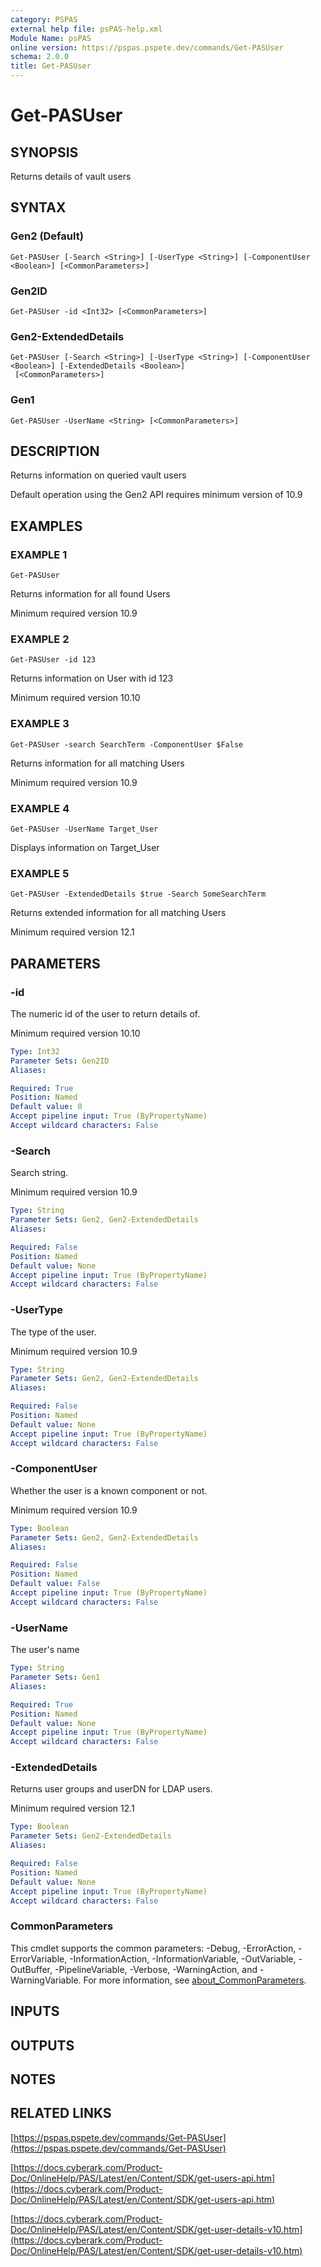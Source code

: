 ```yaml
---
category: PSPAS
external help file: psPAS-help.xml
Module Name: psPAS
online version: https://pspas.pspete.dev/commands/Get-PASUser
schema: 2.0.0
title: Get-PASUser
---
```


# Get-PASUser

## SYNOPSIS
Returns details of vault users

## SYNTAX

### Gen2 (Default)
```
Get-PASUser [-Search <String>] [-UserType <String>] [-ComponentUser <Boolean>] [<CommonParameters>]
```

### Gen2ID
```
Get-PASUser -id <Int32> [<CommonParameters>]
```

### Gen2-ExtendedDetails
```
Get-PASUser [-Search <String>] [-UserType <String>] [-ComponentUser <Boolean>] [-ExtendedDetails <Boolean>]
 [<CommonParameters>]
```

### Gen1
```
Get-PASUser -UserName <String> [<CommonParameters>]
```

## DESCRIPTION
Returns information on queried vault users

Default operation using the Gen2 API requires minimum version of 10.9

## EXAMPLES

### EXAMPLE 1
```
Get-PASUser
```

Returns information for all found Users

Minimum required version 10.9

### EXAMPLE 2
```
Get-PASUser -id 123
```

Returns information on User with id 123

Minimum required version 10.10

### EXAMPLE 3
```
Get-PASUser -search SearchTerm -ComponentUser $False
```

Returns information for all matching Users

Minimum required version 10.9

### EXAMPLE 4
```
Get-PASUser -UserName Target_User
```

Displays information on Target_User

### EXAMPLE 5
```
Get-PASUser -ExtendedDetails $true -Search SomeSearchTerm
```

Returns extended information for all matching Users

Minimum required version 12.1

## PARAMETERS

### -id
The numeric id of the user to return details of.

Minimum required version 10.10

```yaml
Type: Int32
Parameter Sets: Gen2ID
Aliases:

Required: True
Position: Named
Default value: 0
Accept pipeline input: True (ByPropertyName)
Accept wildcard characters: False
```

### -Search
Search string.

Minimum required version 10.9

```yaml
Type: String
Parameter Sets: Gen2, Gen2-ExtendedDetails
Aliases:

Required: False
Position: Named
Default value: None
Accept pipeline input: True (ByPropertyName)
Accept wildcard characters: False
```

### -UserType
The type of the user.

Minimum required version 10.9

```yaml
Type: String
Parameter Sets: Gen2, Gen2-ExtendedDetails
Aliases:

Required: False
Position: Named
Default value: None
Accept pipeline input: True (ByPropertyName)
Accept wildcard characters: False
```

### -ComponentUser
Whether the user is a known component or not.

Minimum required version 10.9

```yaml
Type: Boolean
Parameter Sets: Gen2, Gen2-ExtendedDetails
Aliases:

Required: False
Position: Named
Default value: False
Accept pipeline input: True (ByPropertyName)
Accept wildcard characters: False
```

### -UserName
The user's name

```yaml
Type: String
Parameter Sets: Gen1
Aliases:

Required: True
Position: Named
Default value: None
Accept pipeline input: True (ByPropertyName)
Accept wildcard characters: False
```

### -ExtendedDetails
Returns user groups and userDN for LDAP users.

Minimum required version 12.1

```yaml
Type: Boolean
Parameter Sets: Gen2-ExtendedDetails
Aliases:

Required: False
Position: Named
Default value: None
Accept pipeline input: True (ByPropertyName)
Accept wildcard characters: False
```

### CommonParameters
This cmdlet supports the common parameters: -Debug, -ErrorAction, -ErrorVariable, -InformationAction, -InformationVariable, -OutVariable, -OutBuffer, -PipelineVariable, -Verbose, -WarningAction, and -WarningVariable. For more information, see [about_CommonParameters](http://go.microsoft.com/fwlink/?LinkID=113216).

## INPUTS

## OUTPUTS

## NOTES

## RELATED LINKS

[https://pspas.pspete.dev/commands/Get-PASUser](https://pspas.pspete.dev/commands/Get-PASUser)

[https://docs.cyberark.com/Product-Doc/OnlineHelp/PAS/Latest/en/Content/SDK/get-users-api.htm](https://docs.cyberark.com/Product-Doc/OnlineHelp/PAS/Latest/en/Content/SDK/get-users-api.htm)

[https://docs.cyberark.com/Product-Doc/OnlineHelp/PAS/Latest/en/Content/SDK/get-user-details-v10.htm](https://docs.cyberark.com/Product-Doc/OnlineHelp/PAS/Latest/en/Content/SDK/get-user-details-v10.htm)
